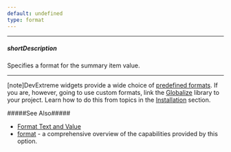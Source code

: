 ```yaml
---
default: undefined
type: format
---
```

---
##### shortDescription
Specifies a format for the summary item value.

---
[note]DevExtreme widgets provide a wide choice of [predefined formats](/api-reference/50%20Common/Object%20Structures/format/type.md '/Documentation/ApiReference/Common/Object_Structures/format/#type'). If you are, however, going to use custom formats, link the [Globalize](https://github.com/jquery/globalize) library to your project. Learn how to do this from topics in the [Installation](/concepts/00%20Getting%20Started/01%20Installation/01%20Local%20Scripts.md '/Documentation/Guide/Getting_Started/Installation/Local_Scripts/') section.

#####See Also#####
- [Format Text and Value](/concepts/05%20Widgets/DataGrid/65%20Summaries/40%20Format%20Text%20and%20Value.md '/Documentation/Guide/Widgets/DataGrid/Summaries/Format_Text_and_Value/')
- [format](/api-reference/50%20Common/Object%20Structures/format '/Documentation/ApiReference/Common/Object_Structures/format/') - a comprehensive overview of the capabilities provided by this option.